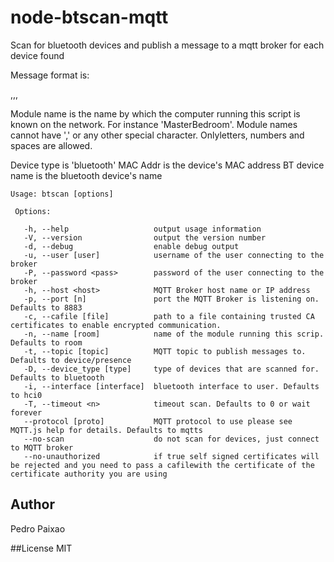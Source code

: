 # node-btscan-mqtt
Scan for bluetooth devices and publish a message to a mqtt broker for each device found

Message format is:

 <Module Name>,<device type>,<MAC Addr>,<BT device Name>

Module name is the name by which the computer running this script is known
on the network. For instance 'MasterBedroom'. Module names cannot have ','
or any other special character. Onlyletters, numbers and spaces are allowed.

Device type is 'bluetooth'
MAC Addr is the device's MAC address
BT device name is the bluetooth device's name

    Usage: btscan [options]
   
     Options:
   
       -h, --help                   output usage information
       -V, --version                output the version number
       -d, --debug                  enable debug output
       -u, --user [user]            username of the user connecting to the broker
       -P, --password <pass>        password of the user connecting to the broker
       -h, --host <host>            MQTT Broker host name or IP address
       -p, --port [n]               port the MQTT Broker is listening on. Defaults to 8883
       -c, --cafile [file]          path to a file containing trusted CA certificates to enable encrypted communication.
       -n, --name [room]            name of the module running this scrip. Defaults to room
       -t, --topic [topic]          MQTT topic to publish messages to. Defaults to device/presence
       -D, --device_type [type]     type of devices that are scanned for. Defaults to bluetooth
       -i, --interface [interface]  bluetooth interface to user. Defaults to hci0
       -T, --timeout <n>            timeout scan. Defaults to 0 or wait forever
       --protocol [proto]           MQTT protocol to use please see MQTT.js help for details. Defaults to mqtts
       --no-scan                    do not scan for devices, just connect to MQTT broker
       --no-unauthorized            if true self signed certificates will be rejected and you need to pass a cafilewith the certificate of the certificate authority you are using



## Author
Pedro Paixao

##License
MIT
